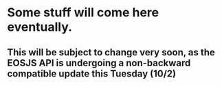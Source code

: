 # Some stuff will come here eventually.
## This will be subject to change very soon, as the EOSJS API is undergoing a non-backward compatible update this Tuesday (10/2)